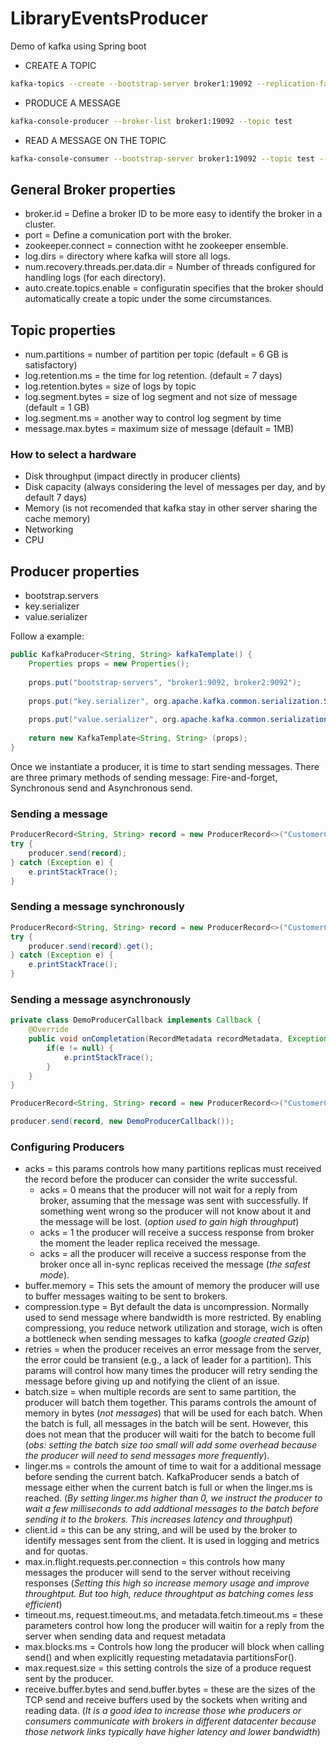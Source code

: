 # LibraryEventsProducer
Demo of kafka using Spring boot

* CREATE A TOPIC 
``` BASH
kafka-topics --create --bootstrap-server broker1:19092 --replication-factor 1 --partitions 1 --topic test
```
* PRODUCE A MESSAGE
``` BASH
kafka-console-producer --broker-list broker1:19092 --topic test
```
* READ A MESSAGE ON THE TOPIC
``` bash
kafka-console-consumer --bootstrap-server broker1:19092 --topic test --from-beginning
```

## General Broker properties

* broker.id = Define a broker ID to be more easy to identify the broker in a cluster.
* port = Define a comunication port with the broker.
* zookeeper.connect = connection witht he zookeeper ensemble.
* log.dirs = directory where kafka will store all logs.
* num.recovery.threads.per.data.dir = Number of threads configured for handling logs (for each directory).
* auto.create.topics.enable = configuratin specifies that the broker should automatically create a topic under the some circumstances.

## Topic properties
* num.partitions = number of partition per topic (default = 6 GB is satisfactory)
* log.retention.ms = the time for log retention. (default = 7 days)
* log.retention.bytes = size of logs by topic
* log.segment.bytes = size of log segment and not size of message (default = 1 GB)
* log.segment.ms = another way to control log segment by time
* message.max.bytes = maximum size of message (default = 1MB)

### How to select a hardware
* Disk throughput (impact directly in producer clients)
* Disk capacity (always considering the level of messages per day, and by default 7 days)
* Memory (is not recomended that kafka stay in other server sharing the cache memory)
* Networking
* CPU

## Producer properties
* bootstrap.servers
* key.serializer
* value.serializer

Follow a example:
``` JAVA
public KafkaProducer<String, String> kafkaTemplate() {
	Properties props = new Properties();
	
	props.put("bootstrap-servers", "broker1:9092, broker2:9092");
	
	props.put("key.serializer", org.apache.kafka.common.serialization.StringSerializer);
	
	props.put("value.serializer", org.apache.kafka.common.serialization.StringSerializer);
	
	return new KafkaTemplate<String, String> (props);
}
```

Once we instantiate a producer, it is time to start sending messages. There are three primary methods of sending message: Fire-and-forget, Synchronous send and Asynchronous send.

### Sending a message
``` JAVA
ProducerRecord<String, String> record = new ProducerRecord<>("CustomerCountry", "Precision Products", "France");
try {
	producer.send(record);
} catch (Exception e) {
	e.printStackTrace();
}
```
### Sending a message synchronously
``` JAVA
ProducerRecord<String, String> record = new ProducerRecord<>("CustomerCountry", "Precision Products", "France");
try {
	producer.send(record).get();
} catch (Exception e) {
	e.printStackTrace();
}
```
### Sending a message asynchronously
``` JAVA
private class DemoProducerCallback implements Callback {
	@Override
	public void onCompletation(RecordMetadata recordMetadata, Exception e) {
		if(e != null) {
			e.printStackTrace();
		}
	}
}

ProducerRecord<String, String> record = new ProducerRecord<>("CustomerCountry", "Precision Products", "France");

producer.send(record, new DemoProducerCallback());
```
### Configuring Producers
* acks = this params controls how many partitions replicas must received the record before the producer can consider the write successful.
	* acks = 0  means that the producer will not wait for a reply from broker, assuming that the message was sent with successfully. If something went wrong so the producer will not know about it and the message will be lost. (_option used to gain high throughput_)
	* acks = 1 the producer will receive a success response from broker the moment the leader replica received the message.
	* acks = all the producer will receive a success response from the broker once all in-sync replicas received the message (_the safest mode_).
* buffer.memory = This sets the amount of memory the producer will use to buffer messages waiting to be sent to brokers.
* compression.type = Byt default the data is uncompression. Normally used to send message where bandwidth is more restricted. By enabling compressiong, you reduce network utilization and storage, wich is often a bottleneck when sending messages to kafka (_google created Gzip_)
* retries = when the producer receives an error message from the server, the error could be transient (e.g., a lack of leader for a partition).  This params will control how many times the producer will retry sending the message before giving up and notifying the client of an issue.
* batch.size = when multiple records are sent to same partition, the producer will batch them together. This params controls the amount of memory in bytes (_not messages_) that will be used for each batch. When the batch is full, all messages in the batch will be sent. However, this does not mean that the producer will waiti for the batch to become full (_obs: setting the batch size too small will add some overhead because the producer will need to send messages more frequently_).
* linger.ms = controls the amount of time to wait for a additional message before sending the current batch. KafkaProducer sends a batch of message either when the current batch is full or when the linger.ms is reached. (_By setting linger.ms higher than 0, we instruct the producer to wait a few milliseconds to add addtional messages to the batch before sending it to the brokers. This increases latency and throughput_)
* client.id = this can be any string, and will be used by the broker to identify messages sent from the client. It is used in logging and metrics and for quotas.
* max.in.flight.requests.per.connection = this controls how many messages the producer will send to the server without receiving responses (_Setting this high so increase memory usage and improve throughtput. But too high, reduce throughtput as batching comes less efficient_)
* timeout.ms, request.timeout.ms, and metadata.fetch.timeout.ms = these parameters control how long the producer will waitin for a reply from the server when sending data and request metadata
* max.blocks.ms = Controls how long the producer will block when calling send() and when explicitly requesting metadatavia partitionsFor().
* max.request.size = this setting controls the size of a produce request sent by the producer.
* receive.buffer.bytes and send.buffer.bytes = these are the sizes of the TCP send and receive buffers used by the sockets when writing and reading data. (_It is a good idea to increase those whe producers or consumers communicate with brokers in different datacenter because those network links typically have higher latency and lower bandwidth_)
